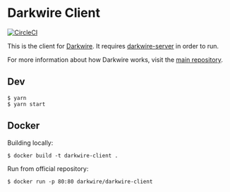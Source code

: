 # Darkwire Client

[![CircleCI](https://circleci.com/gh/darkwire/darkwire-client.svg?style=svg)](https://circleci.com/gh/darkwire/darkwire-client)

This is the client for [Darkwire](https://github.com/darkwire/darkwire.io). It requires [darkwire-server](https://github.com/darkwire/darkwire-server) in order to run.

For more information about how Darkwire works, visit the [main repository](https://github.com/darkwire/darkwire.io).

## Dev

```
$ yarn
$ yarn start
```

## Docker

Building locally:

```
$ docker build -t darkwire-client .
```

Run from official repository:
```
$ docker run -p 80:80 darkwire/darkwire-client
```
